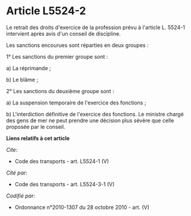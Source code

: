 # Article L5524-2

Le retrait des droits d'exercice de la profession prévu à l'article L. 5524-1 intervient après avis d'un conseil de
discipline. 

Les sanctions encourues sont réparties en deux groupes : 

1° Les sanctions du premier groupe sont : 

a) La réprimande ; 

b) Le blâme ; 

2° Les sanctions du deuxième groupe sont : 

a) La suspension temporaire de l'exercice des fonctions ; 

b) L'interdiction définitive de l'exercice des fonctions. Le ministre chargé des gens de mer ne peut prendre une décision
plus sévère que celle proposée par le conseil.

**Liens relatifs à cet article**

_Cite_:

  - Code des transports - art. L5524-1 (V)

_Cité par_:

  - Code des transports - art. L5524-3-1 (V)

_Codifié par_:

  - Ordonnance n°2010-1307 du 28 octobre 2010 - art. (V)

